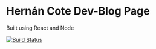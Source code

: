 # Hernán Cote Dev-Blog Page

Built using React and Node

[![Build Status](https://dev.azure.com/hernancote/hc-dev-blog/_apis/build/status/HernanCote.hc-dev?branchName=main)](https://dev.azure.com/hernancote/hc-dev-blog/_build/latest?definitionId=3&branchName=main)